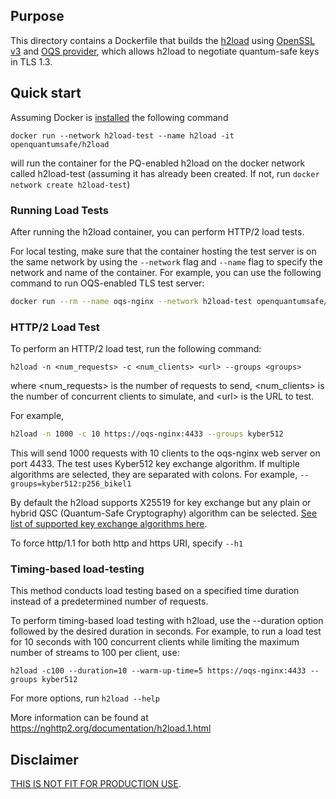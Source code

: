 ## Purpose 
This directory contains a Dockerfile that builds the [h2load](https://nghttp2.org/documentation/h2load-howto.html) using [OpenSSL v3](https://github.com/openssl/openssl) and [OQS provider](https://github.com/open-quantum-safe/oqs-provider), which allows h2load to negotiate quantum-safe keys in TLS 1.3.

## Quick start
Assuming Docker is [installed](https://docs.docker.com/install) the following command

```
docker run --network h2load-test --name h2load -it openquantumsafe/h2load
```
will run the container for the PQ-enabled h2load on the docker network called h2load-test (assuming it has already been created. If not, run `docker network create h2load-test`)

### Running Load Tests
After running the h2load container, you can perform HTTP/2 load tests. 

For local testing, make sure that the container hosting the test server is on the same network by using the `--network` flag and `--name` flag to specify the network and name of the container. For example, you can use the following command to run OQS-enabled TLS test server:

```bash
docker run --rm --name oqs-nginx --network h2load-test openquantumsafe/nginx
```


### HTTP/2 Load Test
To perform an HTTP/2 load test, run the following command:
```
h2load -n <num_requests> -c <num_clients> <url> --groups <groups>
```
where <num_requests> is the number of requests to send, <num_clients> is the number of concurrent clients to simulate, and \<url> is the URL to test. 

For example, 
```bash
h2load -n 1000 -c 10 https://oqs-nginx:4433 --groups kyber512
```

This will send 1000 requests with 10 clients to the oqs-nginx web server on port 4433. The test uses Kyber512 key exchange algorithm. 
If multiple algorithms are selected, they are separated with colons. 
For example, `--groups=kyber512:p256_bikel1`



By default the h2load supports X25519 for key exchange but any plain or hybrid QSC (Quantum-Safe Cryptography) algorithm can be selected. [See list of supported key exchange algorithms here](https://github.com/open-quantum-safe/oqs-provider#algorithms
).

To force http/1.1 for both http and https URI, specify `--h1`

### Timing-based load-testing
This method conducts load testing based on a specified time duration instead of a predetermined number of requests.

To perform timing-based load testing with h2load, use the --duration option followed by the desired duration in seconds. For example, to run a load test for 10 seconds with 100 concurrent clients while limiting the maximum number of streams to 100 per client, use:

```
h2load -c100 --duration=10 --warm-up-time=5 https://oqs-nginx:4433 --groups kyber512
```

For more options, run `h2load --help`


More information can be found at https://nghttp2.org/documentation/h2load.1.html

## Disclaimer

[THIS IS NOT FIT FOR PRODUCTION USE](https://github.com/open-quantum-safe/openssl#limitations-and-security).
